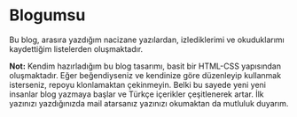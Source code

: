 # Blogumsu

Bu blog, arasıra yazdığım nacizane yazılardan, izlediklerimi ve okuduklarımı kaydettiğim listelerden oluşmaktadır.

**Not:**
Kendim hazırladığım bu blog tasarımı, basit bir HTML-CSS yapısından oluşmaktadır. Eğer beğendiyseniz ve kendinize göre düzenleyip kullanmak isterseniz, repoyu klonlamaktan çekinmeyin. Belki bu sayede yeni yeni insanlar blog yazmaya başlar ve Türkçe içerikler çeşitlenerek artar. İlk yazınızı yazdığınızda mail atarsanız yazınızı okumaktan da mutluluk duyarım.
